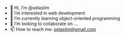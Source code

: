 - 👋 Hi, I’m @selasilm
- 👀 I’m interested in web development
- 🌱 I’m currently learning object-oriented programming
- 💞️ I’m looking to collaborate on ...
- 📫 How to reach me: selasilm@gmail.com

<!---
selasilm/selasilm is a ✨ special ✨ repository because its `README.md` (this file) appears on your GitHub profile.
You can click the Preview link to take a look at your changes.
--->
